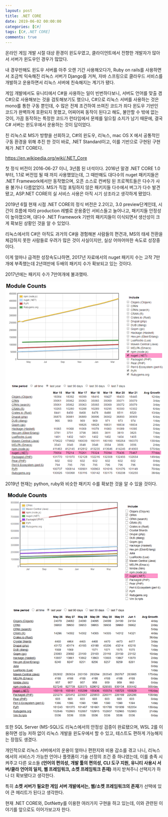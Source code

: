 ```yaml
---
layout: post
title: .NET CORE
date: 2019-06-02 00:00:00
categories: [C#]
tags: [C#,.NET CORE]
comments: true
---
```


온라인 게임 개발 시절 대상 환경이 윈도우였고, 클라이언트에서 전향한 개발자가 많아서 서버가 윈도우인 경우가 많았다.

내 경우만해도 윈도우 서버를 아주 오랜 기간 사용해오다가, Ruby on rails를 사용하면서 조금씩 익숙해진 리눅스 서버가 Django를 거쳐, 자바 스프링으로 클라우드 서비스를 개발하고 운용하면서 리눅스 서버에 친숙해지는 계기가 됐다.

게임 개발에서도 유니티에서 C#을 사용하는 일이 빈번하다보니,  서버도 언어를 맞출 겸 C#으로 사용해보는 것을 검토해보기도 했으나, C#으로 리눅스 서버를 사용하는 것은 mono를 통한 구동 뿐인데, 수 많은 전제 조건하여 쓰여진 코드가 죄다 윈도우 기반인 코드가 완벽하게 호환되지 못했고, 어찌어찌 동작이 된다고 해도, 불안할 수 밖에 없는 것이, 가끔 동작하는 특정한 코드가 런타임에서 문제를 일으킬 소지가 남기 때문에, 결국 C# 서버는 윈도우에서 운용하는 것이 답이었다.

친 리눅스로 MS가 방향을 선회하고, C#의 윈도우, 리눅스, mac OS X 에서 공통적인 구동 환경을 위해 추진 한 것이 바로, .NET Standard이고, 이를 기반으로 구현된 구현체가 .NET CORE다.

<https://en.wikipedia.org/wiki/.NET_Core>

첫 정식 버전이 2016-06-27 이니, 3년쯤 된 녀석이다.
2016년 말경 .NET CORE 1.0부터, 1.1로 버전업 될 때 까지 사용했었는데, 그 때만해도 대다수의 nuget 패키지들은 .NET Framework에서만 동작했으며, 오픈 소스로 컨버팅 된 프로젝트들은 다수가 사용 불가나 다름없었다. MS가 직접 포팅하지 않은 패키지들 다수에서 버그가 다수 발견됐고, ASP.NET CORE의 실 서비스 사용은 아직 시기 상조라고 생각하게 됐었다.

2019년 6월 현재 시점 .NET CORE의 정식 버전은 2.2이고, 3.0 preview단계인데, 시간이 흐름에 따라 production 레벨로 운용중인 서비스들고 늘어나고, 패키지들 안정성이 높아졌으며, 대다수 .NET Framework 기반의 패키지들이 이식되면서 생산성이 크게 확보된 상황인 것을 알 수 있었다.

리눅스에서의 C#은 아직도 과거의 C#을 경험해본 사람들의 편견과, MS의 태세 전환을 체감하지 못한 사람들로 우려가 많은 것이 사실이지만, 실상 어마어마한 속도로 성장중이다.

이게 얼마나 급격한 성장속도냐하면, 2017년 자료에서의 nuget 패키지 수는 고작 7만개에 부족했는데 2년여만에 두배의 패키지 수가 확보되고 있는 것이다.

2017년에는 패키지 수가 7만여개에 불과했따.

![2017 mar module counts](/img/2019/2017_mar_module_counts.png)

2019년 현재는 python, ruby와 비슷한 패키지 수를 확보한 것을 알 수 있을 것이다.

![2019 may module counts](/img/2019/2019_may_module_counts.png)

또한 SQL Server (MS-SQL)도 리눅스에서의 안정성 검증이 완료됐으며, WSL 2를 이용하면 성능 저하 없이 리눅스 개발을 윈도우에서 할 수 있고, 테스트도 편하게 가능해지는 장점도 생겼다.

개인적으로 리눅스 서버에서의 운용이 얼마나 편한지와 비용 감소를 겪고 나니, 리눅스에서의 서비스가 가능한 언어나 플랫폼이 기술 선정의 조건 중 하나였는데, 이를 충족 시켜주고 다른 요소들 **(언어의 편의성, 개발 툴의 편의성, CLI 도구 지원, 유니티 사용시 서버/클라 언어의 일치, 웹 프레임워크, 소켓 프레임워크 존재)** 까지 받쳐주니 선택지가 하나 더 확보됐다고 생각한다.

특히 **소켓 서버가 필요한 게임 서버 개발에서는, 웹/소켓 프레임워크의 존재**가 선택에 있어 큰 메리트가 된다고 생각한다.

현재 .NET CORE와, DotNetty를 이용한 여러가지 구현을 하고 있는데, 이와 관련된 이야기를 앞으로도 이어가보고자 한다.